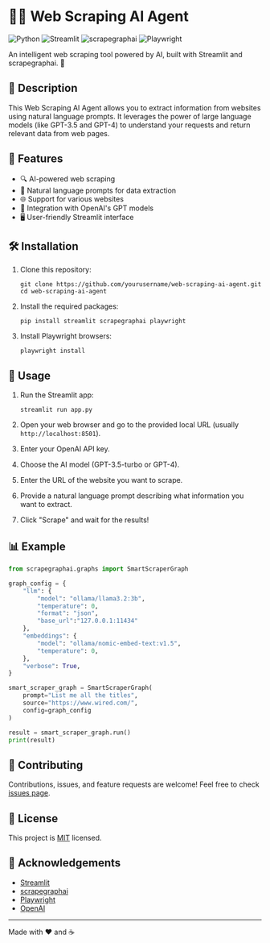 # 🕵️‍♂️ Web Scraping AI Agent

![Python](https://img.shields.io/badge/Python-3.7%2B-blue)
![Streamlit](https://img.shields.io/badge/Streamlit-1.0%2B-red)
![scrapegraphai](https://img.shields.io/badge/scrapegraphai-latest-green)
![Playwright](https://img.shields.io/badge/Playwright-latest-orange)

An intelligent web scraping tool powered by AI, built with Streamlit and scrapegraphai. 🚀

## 📖 Description

This Web Scraping AI Agent allows you to extract information from websites using natural language prompts. It leverages the power of large language models (like GPT-3.5 and GPT-4) to understand your requests and return relevant data from web pages.

## 🌟 Features

- 🔍 AI-powered web scraping
- 💬 Natural language prompts for data extraction
- 🌐 Support for various websites
- 🤖 Integration with OpenAI's GPT models
- 🖥️ User-friendly Streamlit interface

## 🛠️ Installation

1. Clone this repository:
   ```
   git clone https://github.com/yourusername/web-scraping-ai-agent.git
   cd web-scraping-ai-agent
   ```

2. Install the required packages:
   ```
   pip install streamlit scrapegraphai playwright
   ```

3. Install Playwright browsers:
   ```
   playwright install
   ```

## 🚀 Usage

1. Run the Streamlit app:
   ```
   streamlit run app.py
   ```

2. Open your web browser and go to the provided local URL (usually `http://localhost:8501`).

3. Enter your OpenAI API key.

4. Choose the AI model (GPT-3.5-turbo or GPT-4).

5. Enter the URL of the website you want to scrape.

6. Provide a natural language prompt describing what information you want to extract.

7. Click "Scrape" and wait for the results!

## 📊 Example

```python
from scrapegraphai.graphs import SmartScraperGraph

graph_config = {
    "llm": {
        "model": "ollama/llama3.2:3b",
        "temperature": 0,
        "format": "json",
        "base_url":"127.0.0.1:11434"
    },
    "embeddings": {
        "model": "ollama/nomic-embed-text:v1.5",
        "temperature": 0,
    },
    "verbose": True,
}

smart_scraper_graph = SmartScraperGraph(
    prompt="List me all the titles",
    source="https://www.wired.com/",
    config=graph_config
)

result = smart_scraper_graph.run()
print(result)
```

## 🤝 Contributing

Contributions, issues, and feature requests are welcome! Feel free to check [issues page](https://github.com/yourusername/web-scraping-ai-agent/issues).

## 📜 License

This project is [MIT](https://choosealicense.com/licenses/mit/) licensed.

## 🙏 Acknowledgements

- [Streamlit](https://streamlit.io/)
- [scrapegraphai](https://github.com/username/scrapegraphai)
- [Playwright](https://playwright.dev/)
- [OpenAI](https://openai.com/)

---

Made with ❤️ and ☕
